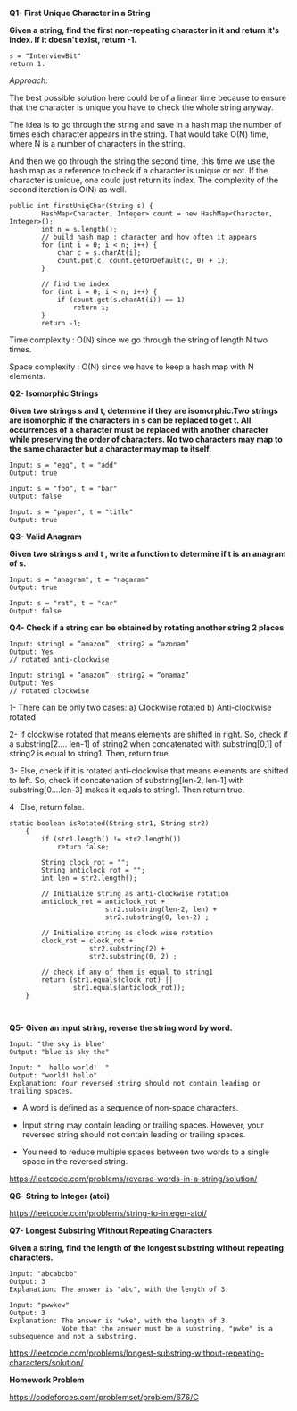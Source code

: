 
**Q1- First Unique Character in a String** 

**Given a string, find the first non-repeating character in it and return it's index. If it doesn't exist, return -1.**

```
s = "InterviewBit"
return 1.
```

_Approach:_

The best possible solution here could be of a linear time because to ensure that the character is unique you have to check the whole string anyway.

The idea is to go through the string and save in a hash map the number of times each character appears in the string. That would take O(N) time, where N is a number of characters in the string.

And then we go through the string the second time, this time we use the hash map as a reference to check if a character is unique or not.
If the character is unique, one could just return its index. The complexity of the second iteration is O(N) as well.

```
public int firstUniqChar(String s) {
        HashMap<Character, Integer> count = new HashMap<Character, Integer>();
        int n = s.length();
        // build hash map : character and how often it appears
        for (int i = 0; i < n; i++) {
            char c = s.charAt(i);
            count.put(c, count.getOrDefault(c, 0) + 1);
        }
        
        // find the index
        for (int i = 0; i < n; i++) {
            if (count.get(s.charAt(i)) == 1) 
                return i;
        }
        return -1;
```

Time complexity : O(N) since we go through the string of length N two times.

Space complexity : O(N) since we have to keep a hash map with N elements.

**Q2- Isomorphic Strings**

**Given two strings s and t, determine if they are isomorphic.Two strings are isomorphic if the characters in s can be replaced to get t. All occurrences of a character must be replaced with another character while preserving the order of characters. No two characters may map to the same character but a character may map to itself.**

```
Input: s = "egg", t = "add"
Output: true

Input: s = "foo", t = "bar"
Output: false

Input: s = "paper", t = "title"
Output: true
```

**Q3- Valid Anagram**

**Given two strings s and t , write a function to determine if t is an anagram of s.**

```
Input: s = "anagram", t = "nagaram"
Output: true

Input: s = "rat", t = "car"
Output: false
```

**Q4- Check if a string can be obtained by rotating another string 2 places**

```
Input: string1 = “amazon”, string2 = “azonam”
Output: Yes
// rotated anti-clockwise

Input: string1 = “amazon”, string2 = “onamaz”
Output: Yes
// rotated clockwise
```

1- There can be only two cases:
    a) Clockwise rotated
    b) Anti-clockwise rotated

2- If clockwise rotated that means elements
   are shifted in right.
   So, check if a substring[2.... len-1] of 
   string2 when concatenated with substring[0,1]
   of string2 is equal to string1. Then, return true.

3- Else, check if it is rotated anti-clockwise 
   that means elements are shifted to left.
   So, check if concatenation of substring[len-2, len-1]
   with substring[0....len-3] makes it equals to
   string1. Then return true.

4- Else, return false.

```
static boolean isRotated(String str1, String str2) 
    { 
        if (str1.length() != str2.length()) 
            return false; 
       
        String clock_rot = ""; 
        String anticlock_rot = ""; 
        int len = str2.length(); 
       
        // Initialize string as anti-clockwise rotation 
        anticlock_rot = anticlock_rot + 
                        str2.substring(len-2, len) + 
                        str2.substring(0, len-2) ; 
       
        // Initialize string as clock wise rotation 
        clock_rot = clock_rot + 
                    str2.substring(2) + 
                    str2.substring(0, 2) ; 
       
        // check if any of them is equal to string1 
        return (str1.equals(clock_rot) || 
                str1.equals(anticlock_rot)); 
    } 
    
    
```

**Q5- Given an input string, reverse the string word by word.**

```
Input: "the sky is blue"
Output: "blue is sky the"

Input: "  hello world!  "
Output: "world! hello"
Explanation: Your reversed string should not contain leading or trailing spaces.
```

- A word is defined as a sequence of non-space characters.

- Input string may contain leading or trailing spaces. However, your reversed string should not contain leading or trailing spaces.

- You need to reduce multiple spaces between two words to a single space in the reversed string.

https://leetcode.com/problems/reverse-words-in-a-string/solution/

**Q6- String to Integer (atoi)**

https://leetcode.com/problems/string-to-integer-atoi/

**Q7- Longest Substring Without Repeating Characters**

**Given a string, find the length of the longest substring without repeating characters.**
```
Input: "abcabcbb"
Output: 3 
Explanation: The answer is "abc", with the length of 3. 

Input: "pwwkew"
Output: 3
Explanation: The answer is "wke", with the length of 3. 
             Note that the answer must be a substring, "pwke" is a subsequence and not a substring.
```

https://leetcode.com/problems/longest-substring-without-repeating-characters/solution/

**Homework Problem**

https://codeforces.com/problemset/problem/676/C
 

